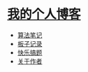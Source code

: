 # [我的个人博客](https://lnhqz.com)

- [算法笔记](projects/markdown/index.md)
- [板子记录](projects/banzi/index.md)
- [快乐搞题](projects/zuoti/index.md)
- [关于作者](aboutme.md)
